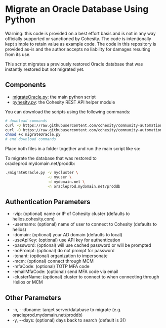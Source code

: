 # Migrate an Oracle Database Using Python

Warning: this code is provided on a best effort basis and is not in any way officially supported or sanctioned by Cohesity. The code is intentionally kept simple to retain value as example code. The code in this repository is provided as-is and the author accepts no liability for damages resulting from its use.

This script migrates a previously restored Oracle database that was instantly restored but not migrated yet.

## Components

* [migrateOracle.py](https://raw.githubusercontent.com/cohesity/community-automation-samples/main/oracle/python/migrateOracle/migrateOracle.py): the main python script
* [pyhesity.py](https://raw.githubusercontent.com/cohesity/community-automation-samples/main/python/pyhesity/pyhesity.py): the Cohesity REST API helper module

You can download the scripts using the following commands:

```bash
# download commands
curl -O https://raw.githubusercontent.com/cohesity/community-automation-samples/main/oracle/python/migrateOracle/migrateOracle.py
curl -O https://raw.githubusercontent.com/cohesity/community-automation-samples/main/python/pyhesity.py
chmod +x migrateOracle.py
# end download commands
```

Place both files in a folder together and run the main script like so:

To migrate the database that was restored to oracleprod.mydomain.net/proddb:

```bash
./migrateOracle.py -v mycluster \
                   -u myuser \
                   -d mydomain.net \
                   -n oracleprod.mydomain.net/proddb
```

## Authentication Parameters

* -vip: (optional) name or IP of Cohesity cluster (defaults to helios.cohesity.com)
* -username: (optional) name of user to connect to Cohesity (defaults to helios)
* -domain: (optional) your AD domain (defaults to local)
* -useApiKey: (optional) use API key for authentication
* -password: (optional) will use cached password or will be prompted
* -noPrompt: (optional) do not prompt for password
* -tenant: (optional) organization to impersonate
* -mcm: (optional) connect through MCM
* -mfaCode: (optional) TOTP MFA code
* -emailMfaCode: (optional) send MFA code via email
* -clusterName: (optional) cluster to connect to when connecting through Helios or MCM

## Other Parameters

* -n, --dbname: target server/database to migrate (e.g. oracleprod.mydomain.net/proddb)
* -y, --days: (optional) days back to search (default is 31)
